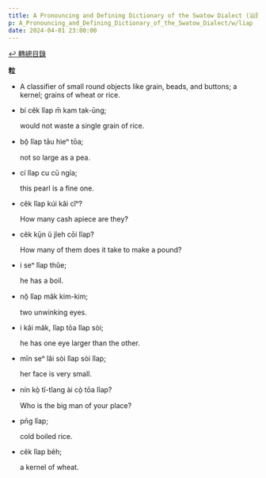 ```yaml
---
title: A Pronouncing and Defining Dictionary of the Swatow Dialect (汕頭方言音義字典) / liap
p: A_Pronouncing_and_Defining_Dictionary_of_the_Swatow_Dialect/w/liap
date: 2024-04-01 23:00:00
---
```


[↩️ 轉總目錄](/A_Pronouncing_and_Defining_Dictionary_of_the_Swatow_Dialect)


**粒**
- A classifier of small round objects like grain, beads, and buttons; a kernel; grains of wheat or rice.

- bí cêk lîap m̄ kam tak-ūng;

  would not waste a single grain of rice.

- bô̤ lîap tāu hìeⁿ tōa;

  not so large as a pea.

- cí lîap cu cū ngía;

  this pearl is a fine one.

- cêk lîap kúi kâi cîⁿ?

  How many cash apiece are they?

- cêk kṳ̄n ŭ jîeh cōi lîap?

  How many of them does it take to make a pound?

- i seⁿ lîap thûe;

  he has a boil.

- nŏ̤ lîap mâk kim-kim;

  two unwinking eyes.

- i kâi mâk, lîap tōa lîap sòi;

  he has one eye larger than the other.

- mīn seⁿ lâi sòi lîap sòi lîap;

  her face is very small.

- nín kò̤ tī-tîang ài cò̤ tōa lîap?

  Who is the big man of your place?

- pn̄g lîap;

  cold boiled rice.

- cêk lîap bêh;

  a kernel of wheat.